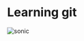 # Learning git

![sonic](https://www.google.com/url?sa=i&url=http%3A%2F%2Finfo.sonicretro.org%2Findex.php%3Ftitle%3DFile%3AASR_Sonic.png&psig=AOvVaw200JckkQZGI8qoIAXtiGkk&ust=1683412598395000&source=images&cd=vfe&ved=0CA4QjRxqFwoTCNDEwuae3_4CFQAAAAAdAAAAABAE)
